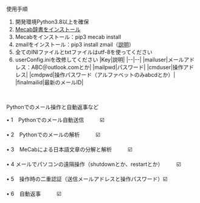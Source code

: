 使用手順

1. 開発環境Python3.8以上を確保
2. [Mecab辞書をインストール](https://github.com/ikegami-yukino/mecab/releases)
3. Mecabをインストール：pip3 mecab install
4. zmailをインストール：pip3 install zmail（[説明](https://github.com/zhangyunhao116/zmail)）
5. 全てのINIファイルとtxtファイルはutf-8を使ってください
6. userConfig.iniを改修してください
   |Key|説明|
   |--|--|
   |mailuser|メールアドレス：ABC＠outlook.comとか|
   |mailpwd|パスワード|
   |cmduser|操作アドレス|
   |cmdpwd|操作パスワード（アルファベットのみabcdとか）|
   |finalmailid|最新のメールID|

<br/>

Pythonでのメール操作と自動返事など

• 1　Pythonでのメール自動送信　　　☑️

 • 2　Pythonでのメールの解析　　　☑️ 
 
• 3　MeCabによる日本語文章の分解と解析　　　☑️

 • 4   メールでパソコンの遠隔操作（shutdownとか、restartとか）　　　☑️
 
 • 5　操作時の二重認証（送信メールアドレスと操作パスワード）☑️
 
 • 6　自動返事　　　☑️
